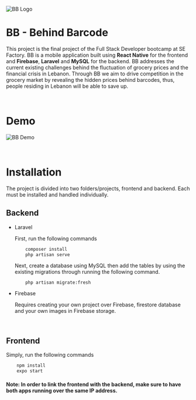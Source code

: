 <!-- Banner -->
![BB Logo](https://firebasestorage.googleapis.com/v0/b/behind-barcode.appspot.com/o/images%2FgithubReadmeBanner.jpg?alt=media&token=a7442bac-9814-433f-badc-85b0fe8b2777)

<!-- Title -->
# BB - Behind Barcode

<!-- Project description -->
This project is the final project of the Full Stack Developer bootcamp at SE Factory. BB is a mobile application built using **React Native** for the frontend and **Firebase**, **Laravel** and **MySQL** for the backend. BB addresses the current existing challenges behind the fluctuation of grocery prices and the financial crisis in Lebanon. Through BB we aim to drive competition in the grocery market by revealing the hidden prices behind barcodes, thus, people residing in Lebanon will be able to save up. 

<br>

# Demo

![BB Demo](https://j.gifs.com/LZ7v5v.gif)

<br>

# Installation

The project is divided into two folders/projects, frontend and backend. Each must be installed and handled individually.

## Backend
* Laravel
    
    First, run the following commands
    ```bash
        composer install
        php artisan serve
    ```

    Next, create a database using MySQL then add the tables by using the existing migrations through running the following command.
    ```
        php artisan migrate:fresh
    ```

* Firebase
  
    Requires creating your own project over Firebase, firestore database and your own images in Firebase storage.

<br>

## Frontend
Simply, run the following commands
```bash
    npm install
    expo start
```

#### **Note:** In order to link the frontend with the backend, make sure to have both apps running over the same IP address.
